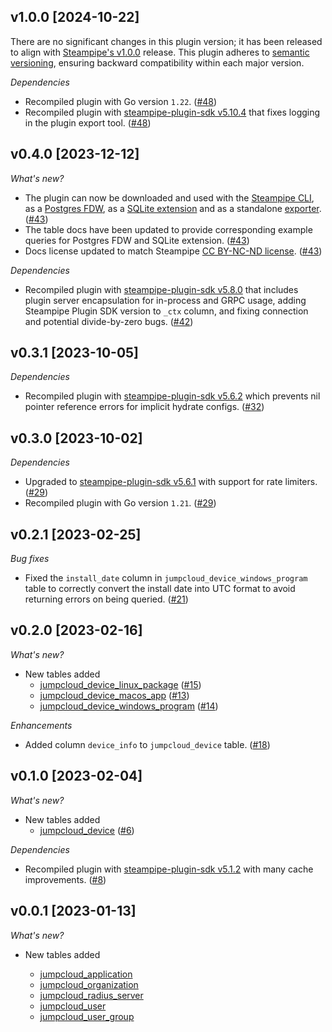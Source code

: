 ## v1.0.0 [2024-10-22]

There are no significant changes in this plugin version; it has been released to align with [Steampipe's v1.0.0](https://steampipe.io/changelog/steampipe-cli-v1-0-0) release. This plugin adheres to [semantic versioning](https://semver.org/#semantic-versioning-specification-semver), ensuring backward compatibility within each major version.

_Dependencies_

- Recompiled plugin with Go version `1.22`. ([#48](https://github.com/turbot/steampipe-plugin-jumpcloud/pull/48))
- Recompiled plugin with [steampipe-plugin-sdk v5.10.4](https://github.com/turbot/steampipe-plugin-sdk/blob/develop/CHANGELOG.md#v5104-2024-08-29) that fixes logging in the plugin export tool. ([#48](https://github.com/turbot/steampipe-plugin-jumpcloud/pull/48))

## v0.4.0 [2023-12-12]

_What's new?_

- The plugin can now be downloaded and used with the [Steampipe CLI](https://steampipe.io/docs), as a [Postgres FDW](https://steampipe.io/docs/steampipe_postgres/overview), as a [SQLite extension](https://steampipe.io/docs//steampipe_sqlite/overview) and as a standalone [exporter](https://steampipe.io/docs/steampipe_export/overview). ([#43](https://github.com/turbot/steampipe-plugin-jumpcloud/pull/43))
- The table docs have been updated to provide corresponding example queries for Postgres FDW and SQLite extension. ([#43](https://github.com/turbot/steampipe-plugin-jumpcloud/pull/43))
- Docs license updated to match Steampipe [CC BY-NC-ND license](https://github.com/turbot/steampipe-plugin-jumpcloud/blob/main/docs/LICENSE). ([#43](https://github.com/turbot/steampipe-plugin-jumpcloud/pull/43))

_Dependencies_

- Recompiled plugin with [steampipe-plugin-sdk v5.8.0](https://github.com/turbot/steampipe-plugin-sdk/blob/main/CHANGELOG.md#v580-2023-12-11) that includes plugin server encapsulation for in-process and GRPC usage, adding Steampipe Plugin SDK version to `_ctx` column, and fixing connection and potential divide-by-zero bugs. ([#42](https://github.com/turbot/steampipe-plugin-jumpcloud/pull/42))

## v0.3.1 [2023-10-05]

_Dependencies_

- Recompiled plugin with [steampipe-plugin-sdk v5.6.2](https://github.com/turbot/steampipe-plugin-sdk/blob/main/CHANGELOG.md#v562-2023-10-03) which prevents nil pointer reference errors for implicit hydrate configs. ([#32](https://github.com/turbot/steampipe-plugin-jumpcloud/pull/32))

## v0.3.0 [2023-10-02]

_Dependencies_

- Upgraded to [steampipe-plugin-sdk v5.6.1](https://github.com/turbot/steampipe-plugin-sdk/blob/main/CHANGELOG.md#v561-2023-09-29) with support for rate limiters. ([#29](https://github.com/turbot/steampipe-plugin-jumpcloud/pull/29))
- Recompiled plugin with Go version `1.21`. ([#29](https://github.com/turbot/steampipe-plugin-jumpcloud/pull/29))

## v0.2.1 [2023-02-25]

_Bug fixes_

- Fixed the `install_date` column in `jumpcloud_device_windows_program` table to correctly convert the install date into UTC format to avoid returning errors on being queried. ([#21](https://github.com/turbot/steampipe-plugin-jumpcloud/pull/21))

## v0.2.0 [2023-02-16]

_What's new?_

- New tables added
  - [jumpcloud_device_linux_package](https://hub.steampipe.io/plugins/turbot/jumpcloud/tables/jumpcloud_device_linux_package) ([#15](https://github.com/turbot/steampipe-plugin-jumpcloud/pull/15))
  - [jumpcloud_device_macos_app](https://hub.steampipe.io/plugins/turbot/jumpcloud/tables/jumpcloud_device_macos_app) ([#13](https://github.com/turbot/steampipe-plugin-jumpcloud/pull/13))
  - [jumpcloud_device_windows_program](https://hub.steampipe.io/plugins/turbot/jumpcloud/tables/jumpcloud_device_windows_program) ([#14](https://github.com/turbot/steampipe-plugin-jumpcloud/pull/14))

_Enhancements_

- Added column `device_info` to `jumpcloud_device` table. ([#18](https://github.com/turbot/steampipe-plugin-jumpcloud/pull/18))

## v0.1.0 [2023-02-04]

_What's new?_

- New tables added
  - [jumpcloud_device](https://hub.steampipe.io/plugins/turbot/jumpcloud/tables/jumpcloud_device`) ([#6](https://github.com/turbot/steampipe-plugin-jumpcloud/pull/6))

_Dependencies_

- Recompiled plugin with [steampipe-plugin-sdk v5.1.2](https://github.com/turbot/steampipe-plugin-sdk/blob/main/CHANGELOG.md#v500-2022-11-16) with many cache improvements. ([#8](https://github.com/turbot/steampipe-plugin-jumpcloud/pull/8))

## v0.0.1 [2023-01-13]

_What's new?_

- New tables added

  - [jumpcloud_application](https://hub.steampipe.io/plugins/turbot/jumpcloud/tables/jumpcloud_application)
  - [jumpcloud_organization](https://hub.steampipe.io/plugins/turbot/jumpcloud/tables/jumpcloud_organization)
  - [jumpcloud_radius_server](https://hub.steampipe.io/plugins/turbot/jumpcloud/tables/jumpcloud_radius_server)
  - [jumpcloud_user](https://hub.steampipe.io/plugins/turbot/jumpcloud/tables/jumpcloud_user)
  - [jumpcloud_user_group](https://hub.steampipe.io/plugins/turbot/jumpcloud/tables/jumpcloud_user_group)
